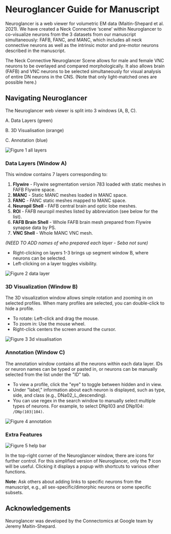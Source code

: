 # Neuroglancer Guide for Manuscript

Neuroglancer is a web viewer for volumetric EM data (Maitin-Shepard et al. 2021). We have created a Neck Connective ‘scene’ within Neuroglancer to co-visualize neurons from the 3 datasets from our manuscript simultaneously: FAFB, FANC, and MANC, which includes all neck connective neurons as well as the intrinsic motor and pre-motor neurons described in the manuscript.

The Neck Connective Neuroglancer Scene allows for male and female VNC neurons to be overlayed and compared morphologically. It also allows brain (FAFB) and VNC neurons to be selected simultaneously for visual analysis of entire DN neurons in the CNS. (Note that only light-matched ones are possible here.)

## Navigating Neuroglancer

The Neuroglancer web viewer is split into 3 windows (A, B, C).

A. Data Layers (green)

B. 3D Visualisation (orange)

C. Annotation (blue)

![Figure 1 all layers](images/figure1.png)

### Data Layers (Window A)

This window contains 7 layers corresponding to:

1. **Flywire** - Flywire segmentation version 783 loaded with static meshes in FAFB Flywire space.
2. **MANC** - Static MANC meshes loaded in MANC space.
3. **FANC** - FANC static meshes mapped to MANC space.
4. **Neuropil Shell** - FAFB central brain and optic lobe meshes.
5. **ROI** - FAFB neuropil meshes listed by abbreviation (see below for the list).
6. **FAFB Brain Shell** - Whole FAFB brain mesh prepared from Flywire synapse data by PS.
7. **VNC Shell** - Whole MANC VNC mesh.

*(NEED TO ADD names of who prepared each layer - Seba not sure)*

- Right-clicking on layers 1-3 brings up segment window B, where neurons can be selected.
- Left-clicking on a layer toggles visibility.

![Figure 2 data layer](images/figure2.png)

### 3D Visualization (Window B)

The 3D visualization window allows simple rotation and zooming in on selected profiles. When many profiles are selected, you can double-click to hide a profile.

- To rotate: Left-click and drag the mouse.
- To zoom in: Use the mouse wheel.
- Right-click centers the screen around the cursor.

![Figure 3 3d visualisation](images/figure3.png)

### Annotation (Window C)

The annotation window contains all the neurons within each data layer. IDs or neuron names can be typed or pasted in, or neurons can be manually selected from the list under the "ID" tab.

- To view a profile, click the "eye" to toggle between hidden and in view.
- Under "label," information about each neuron is displayed, such as type, side, and class (e.g., DNa02_L_descending).
- You can use regex in the search window to manually select multiple types of neurons. For example, to select DNp103 and DNp104: `/DNp(103|104)`.

![Figure 4 annotation](images/figure4.png)

### Extra Features

![Figure 5 help bar](images/figure5.png)

In the top-right corner of the Neuroglancer window, there are icons for further control. For this simplified version of Neuroglancer, only the **?** icon will be useful. Clicking it displays a popup with shortcuts to various other functions.

**Note**: Ask others about adding links to specific neurons from the manuscript, e.g., all sex-specific/dimorphic neurons or some specific subsets.

## Acknowledgements

Neuroglancer was developed by the Connectomics at Google team by Jeremy Maitin-Shepard.